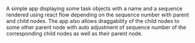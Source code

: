 A simple app displaying some task objects with a name and a sequence rendered using react flow depending on the sequence number with parent and child nodes. The app also allows draggability of the child nodes to some other parent node with auto adjustment of sequence number of the corresponding child nodes as well as their parent node.
